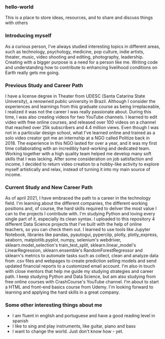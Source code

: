 ### hello-world ###

This is a place to store ideas, resources, and to share and discuss things with others


### Introducing myself ###

  As a curious person, I've always studied interesting topics in different areas, such as technology, psychology, medicine, pop culture, indie artists, theater, music, video shooting and editing, photography, leadership.
  Creating with a bigger purpose is a need for a person like me. Writing code and understanding how to contribute to enhancing livelihood conditions on Earth really gets me going.


### Previous Study and Career Path ###

  I have a license degree in Theater from UDESC (Santa Catarina State University), a renowned public university in Brazil. Although I consider the experiences and learnings from this graduate course as being irreplaceable, I realized it was not the career I was really passionate about. During this time, I was also creating videos for two YouTube channels. I learned to edit video with free online courses, and released over 100 videos on a channel that reached over 25k subscribers and 4.4 million views. 
  Even though I was not in a particular design school, what I've learned online and trained as a solo video creator got me an internship at a NGO called Politize back in 2018. The experience in this NGO lasted for over a year, and it was my first time collaborating with an incredibly hard-working and dedicated team. Working together with a high quality team helped me develop many soft skills that I was lacking.
  After some consideration on job satisfaction and income, I decided to return video creation to a hobby-like activity to explore myself artistically and relax, instead of turning it into my main source of income.


### Current Study and New Career Path ###

  As of april 2021, I have embraced the path to a career in the technology field. I'm learning about the different companies, the different working positions and, of course, the hard skills required to deliver the most value I can to the projects I contribute with.
  I'm studying Python and loving every single part of it, especially its clean syntax. I uploaded to this repository 4 different Data Science projects that I've built with the help of online teachers, so you can check them out. I learned to use tools like Jupyter Notebook, libraries like pandas, pyautogui, pyperclip, plotly, plotly_express, seaborn, matplotlib.pyplot, numpy, selenium's webdriver, sklearn.model_selection's train_test_split, sklearn.linear_model's LinearRegression, sklearn.ensemble's RandomForestRegressor and sklearn's metrics to automate tasks such as collect, clean and analyze data from .csv files and webpages to create prediction selling models and send updated financial reports to a customized email account.
   I'm also in touch with close mentors that help me guide my studying strategies and career path. I keep studying Python and Data Science, but am also studying from free online courses with CrashCourse's YouTube channel. I'm about to start a HTML and front-end basics course from Udemy. 
   I'm looking forward to learning and applying the hard skills in a great company.
   

### Some other interesting things about me ###

- I am fluent in english and portuguese and have a good reading level in spanish
- I like to sing and play instruments, like guitar, piano and bass
- I want to change the world. Just don't know how - yet.
